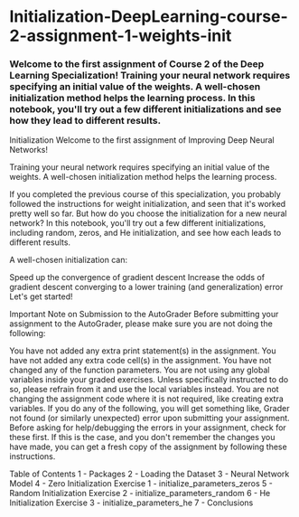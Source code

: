 # Initialization-DeepLearning-course-2-assignment-1-weights-init
### Welcome to the first assignment of Course 2 of the Deep Learning Specialization!  Training your neural network requires specifying an initial value of the weights. A well-chosen initialization method helps the learning process.  In this notebook, you'll try out a few different initializations and see how they lead to different results. 
Initialization
Welcome to the first assignment of Improving Deep Neural Networks!

Training your neural network requires specifying an initial value of the weights. A well-chosen initialization method helps the learning process.

If you completed the previous course of this specialization, you probably followed the instructions for weight initialization, and seen that it's worked pretty well so far. But how do you choose the initialization for a new neural network? In this notebook, you'll try out a few different initializations, including random, zeros, and He initialization, and see how each leads to different results.

A well-chosen initialization can:

Speed up the convergence of gradient descent
Increase the odds of gradient descent converging to a lower training (and generalization) error
Let's get started!

Important Note on Submission to the AutoGrader
Before submitting your assignment to the AutoGrader, please make sure you are not doing the following:

You have not added any extra print statement(s) in the assignment.
You have not added any extra code cell(s) in the assignment.
You have not changed any of the function parameters.
You are not using any global variables inside your graded exercises. Unless specifically instructed to do so, please refrain from it and use the local variables instead.
You are not changing the assignment code where it is not required, like creating extra variables.
If you do any of the following, you will get something like, Grader not found (or similarly unexpected) error upon submitting your assignment. Before asking for help/debugging the errors in your assignment, check for these first. If this is the case, and you don't remember the changes you have made, you can get a fresh copy of the assignment by following these instructions.

Table of Contents
1 - Packages
2 - Loading the Dataset
3 - Neural Network Model
4 - Zero Initialization
Exercise 1 - initialize_parameters_zeros
5 - Random Initialization
Exercise 2 - initialize_parameters_random
6 - He Initialization
Exercise 3 - initialize_parameters_he
7 - Conclusions
